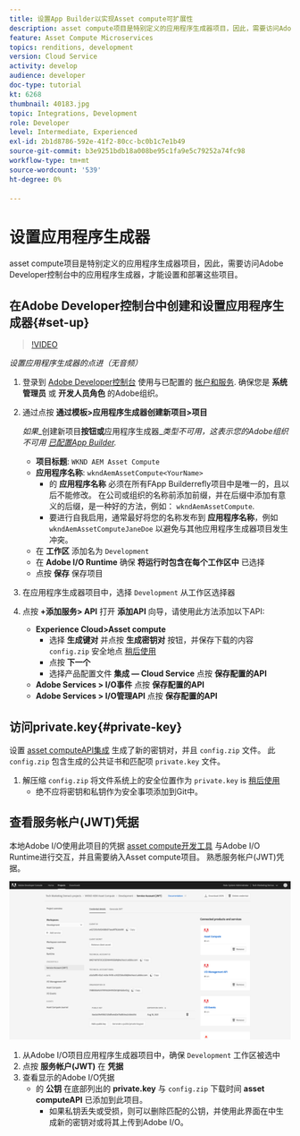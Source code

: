 ```yaml
---
title: 设置App Builder以实现Asset compute可扩展性
description: asset compute项目是特别定义的应用程序生成器项目，因此，需要访问Adobe Developer控制台中的应用程序生成器，才能设置和部署这些项目。
feature: Asset Compute Microservices
topics: renditions, development
version: Cloud Service
activity: develop
audience: developer
doc-type: tutorial
kt: 6268
thumbnail: 40183.jpg
topic: Integrations, Development
role: Developer
level: Intermediate, Experienced
exl-id: 2b1d8786-592e-41f2-80cc-bc0b1c7e1b49
source-git-commit: b3e9251bdb18a008be95c1fa9e5c79252a74fc98
workflow-type: tm+mt
source-wordcount: '539'
ht-degree: 0%

---
```


# 设置应用程序生成器

asset compute项目是特别定义的应用程序生成器项目，因此，需要访问Adobe Developer控制台中的应用程序生成器，才能设置和部署这些项目。

## 在Adobe Developer控制台中创建和设置应用程序生成器{#set-up}

>[!VIDEO](https://video.tv.adobe.com/v/40183?quality=12&learn=on)

_设置应用程序生成器的点进（无音频）_

1. 登录到 [Adobe Developer控制台](https://console.adobe.io) 使用与已配置的 [帐户和服务](./accounts-and-services.md). 确保您是 __系统管理员__ 或 __开发人员角色__ 的Adobe组织。
1. 通过点按 __通过模板>应用程序生成器创建新项目>项目__

   _如果__&#x200B;创建新项目&#x200B;__按钮或__&#x200B;应用程序生成器&#x200B;__类型不可用，这表示您的Adobe组织不可用 [已配置App Builder](#request-adobe-project-app-builder)._

   + __项目标题__: `WKND AEM Asset Compute`
   + __应用程序名称__: `wkndAemAssetCompute<YourName>`
      + 的 __应用程序名称__ 必须在所有FApp Builderrefly项目中是唯一的，且以后不能修改。 在公司或组织的名称前添加前缀，并在后缀中添加有意义的后缀，是一种好的方法，例如： `wkndAemAssetCompute`.
      + 要进行自我启用，通常最好将您的名称发布到 __应用程序名称__，例如 `wkndAemAssetComputeJaneDoe` 以避免与其他应用程序生成器项目发生冲突。
   + 在 __工作区__ 添加名为 `Development`
   + 在 __Adobe I/O Runtime__ 确保 __将运行时包含在每个工作区中__ 已选择
   + 点按 __保存__ 保存项目
1. 在应用程序生成器项目中，选择 `Development` 从工作区选择器
1. 点按 __+添加服务> API__ 打开 __添加API__ 向导，请使用此方法添加以下API:

   + __Experience Cloud>Asset compute__
      + 选择 __生成键对__ 并点按 __生成密钥对__ 按钮，并保存下载的内容 `config.zip` 安全地点 [稍后使用](#private-key)
      + 点按 __下一个__
      + 选择产品配置文件 __集成 — Cloud Service__ 点按 __保存配置的API__
   + __Adobe Services > I/O事件__ 点按 __保存配置的API__
   + __Adobe Services > I/O管理API__ 点按 __保存配置的API__

## 访问private.key{#private-key}

设置 [asset computeAPI集成](#set-up) 生成了新的密钥对，并且 `config.zip` 文件。 此 `config.zip` 包含生成的公共证书和匹配项 `private.key` 文件。

1. 解压缩 `config.zip` 将文件系统上的安全位置作为 `private.key` is [稍后使用](../develop/environment-variables.md)
   + 绝不应将密钥和私钥作为安全事项添加到Git中。

## 查看服务帐户(JWT)凭据

本地Adobe I/O使用此项目的凭据 [asset compute开发工具](../develop/development-tool.md) 与Adobe I/O Runtime进行交互，并且需要纳入Asset compute项目。 熟悉服务帐户(JWT)凭据。

![Adobe Developer服务帐户凭据](./assets/app-builder/service-account.png)

1. 从Adobe I/O项目应用程序生成器项目中，确保 `Development` 工作区被选中
1. 点按 __服务帐户(JWT)__ 在 __凭据__
1. 查看显示的Adobe I/O凭据
   + 的 __公钥__ 在底部列出的 __private.key__ 与 `config.zip` 下载时间 __asset computeAPI__ 已添加到此项目。
      + 如果私钥丢失或受损，则可以删除匹配的公钥，并使用此界面在中生成新的密钥对或将其上传到Adobe I/O。
